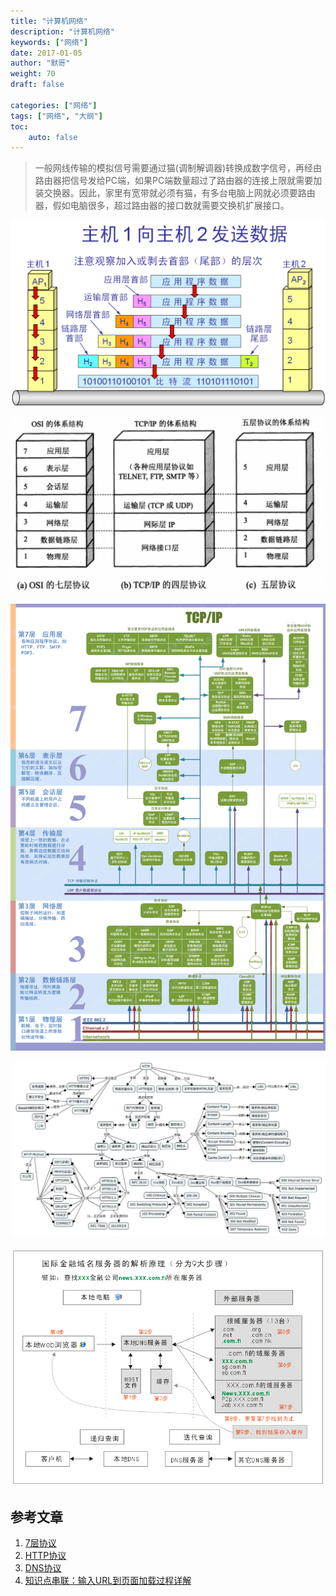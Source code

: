 ```yaml
---  
title: "计算机网络"
description: "计算机网络"
keywords: ["网络"]
date: 2017-01-05
author: "默哥"
weight: 70
draft: false

categories: ["网络"]
tags: ["网络", "大纲"]  
toc: 
    auto: false
---
```


> 一般网线传输的模拟信号需要通过猫(调制解调器)转换成数字信号，再经由路由器把信号发给PC端，如果PC端数量超过了路由器的连接上限就需要加装交换器。因此，家里有宽带就必须有猫，有多台电脑上网就必须要路由器，假如电脑很多，超过路由器的接口数就需要交换机扩展接口。


![](/images/network/network-basic-1.png "传输示例")

![](/images/network/network-protocol.png "协议对照")

![](/images/network/network-protocol-1.gif "各层协议对照")

![](/images/network/protocol_http_0.jpg "HTTP协议")

![](/images/network/network-dns.png "DNS协议")

## 参考文章
1. [7层协议](https://www.pdai.tech/md/develop/protocol/dev-protocol-osi7.html "7层协议")
2. [HTTP协议](https://www.pdai.tech/md/develop/protocol/dev-protocol-http.html "HTTP协议")
3. [DNS协议](https://www.pdai.tech/md/develop/protocol/dev-protocol-dns.html "DNS协议")
4. [知识点串联：输入URL到页面加载过程详解](https://www.pdai.tech/md/develop/protocol/dev-protocol-url.html "知识点串联：输入URL到页面加载过程详解")